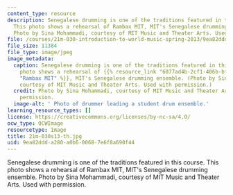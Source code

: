 ```yaml
---
content_type: resource
description: Senegalese drumming is one of the traditions featured in this course.
  This photo shows a rehearsal of Rambax MIT, MIT's Senegalese drumming ensemble.
  Photo by Sina Mohammadi, courtesy of MIT Music and Theater Arts. Used with permission.
file: /courses/21m-030-introduction-to-world-music-spring-2013/9ea82ddda280a0b600687e6f8a690f44_21m-030s13-th.jpg
file_size: 11384
file_type: image/jpeg
image_metadata:
  caption: Senegalese drumming is one of the traditions featured in this course. This
    photo shows a rehearsal of {{% resource_link "6077ad4b-2cf1-406b-bf4d-77f48db0ae2a"
    "Rambax MIT" %}}, MIT's Senegalese drumming ensemble. (Photo by Sina Mohammadi,
    courtesy of MIT Music and Theater Arts. Used with permission.)
  credit: Photo by Sina Mohammadi, courtesy of MIT Music and Theater Arts. Used with
    permission.
  image-alt: ' Photo of drummer leading a student drum ensemble.'
learning_resource_types: []
license: https://creativecommons.org/licenses/by-nc-sa/4.0/
ocw_type: OCWImage
resourcetype: Image
title: 21m-030s13-th.jpg
uid: 9ea82ddd-a280-a0b6-0068-7e6f8a690f44
---
```

Senegalese drumming is one of the traditions featured in this course. This photo shows a rehearsal of Rambax MIT, MIT's Senegalese drumming ensemble. Photo by Sina Mohammadi, courtesy of MIT Music and Theater Arts. Used with permission.